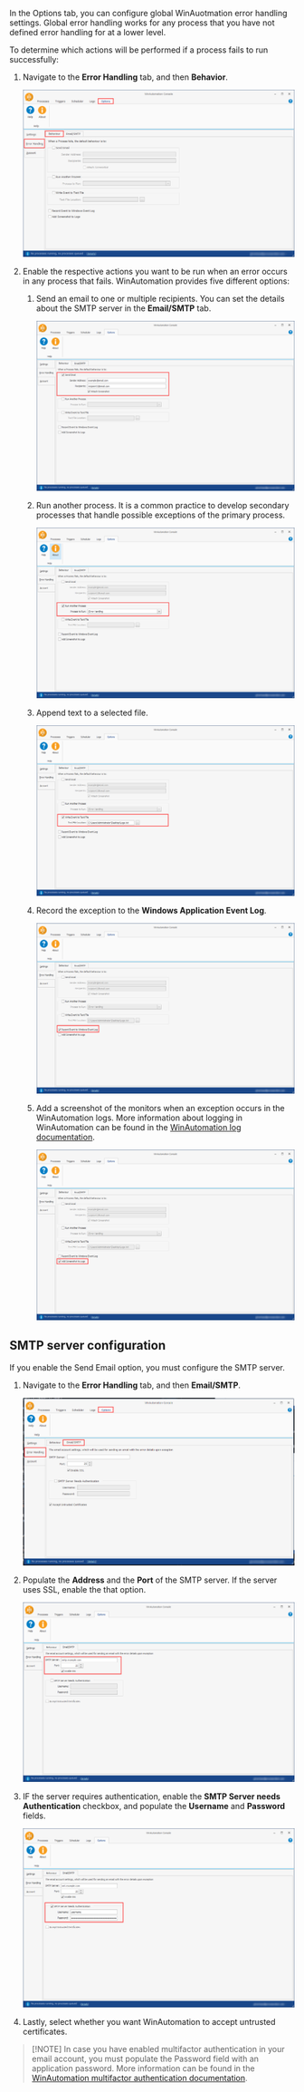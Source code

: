 In the Options tab, you can configure global WinAuotmation error handling settings. Global error handling works for any process that you have not defined error handling for at a lower level. 

To determine which actions will be performed if a process fails to run successfully:

1.	Navigate to the **Error Handling** tab, and then **Behavior**.

    ![The Behaviour tab.](..\media\behaviour-tab-error-handling-options.png)

1.	Enable the respective actions you want to be run when an error occurs in any process that fails. WinAutomation provides five different options:
    
    1.  Send an email to one or multiple recipients. You can set the details about the SMTP server in the **Email/SMTP** tab.

        ![A checkbox to enable the Send Email option and the relevant fields.](..\media\send-email-error-handling.png)

    1.  Run another process. It is a common practice to develop secondary processes that handle possible exceptions of the primary process. 

        ![A checkbox to enable the Run Another Process option and the relevant field.](..\media\run-another-process-error-handling.png)

    1.  Append text to a selected file.

        ![A checkbox to enable the Write Event to Text File option and the relevant field.](..\media\write-event-to-text-file-error-handling.png)

    1.  Record the exception to the **Windows Application Event Log**. 

        ![A checkbox to enable recording to the Windows Event Log.](..\media\windows-event-log-error-handling.png)

    1.  Add a screenshot of the monitors when an exception occurs in the WinAutomation logs. More information about logging in WinAutomation can be found in the [WinAutomation log documentation](https://docs.winautomation.com/logs.html). 

        ![A checkbox to enable screenshots in the WinAutomation logs.](..\media\screenshots-error-handling.png)

## SMTP server configuration

If you enable the Send Email option, you must configure the SMTP server.

1.	Navigate to the **Error Handling** tab, and then **Email/SMTP**.

    ![The Email/SMTP tab.](..\media\email-smtp-tab-error-handling-options.png)

1.	Populate the **Address** and the **Port** of the SMTP server. If the server uses SSL, enable the that option.

    ![Two fields to populate the Address and Port of the server.](..\media\address-port-email-smtp-tab.png)

1.	IF the server requires authentication, enable the **SMTP Server needs Authentication** checkbox, and populate the **Username** and **Password** fields. 

    ![A chechbox that specified if The SMTP server needs authentication, and the Username and Passwords fields.](..\media\authentication-email-smtp-tab.png)

1.	Lastly, select whether you want WinAutomation to accept untrusted certificates.

> [!ΝΟΤΕ]
> In case you have enabled multifactor authentication in your email account, you must populate the Password field with an application password. More information can be found in the  [WinAutomation multifactor authentication documentation](https://docs.winautomation.com/email-interaction-with-two-step-verification.html#email-interaction-with-two-step-verification). 